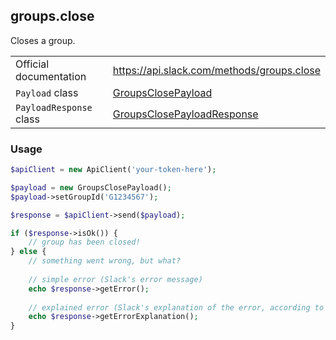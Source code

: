 ## groups.close

Closes a group.

| | |
|-------------------------|-----------------------------------------------------------------------------------------------------------------------------------|
| Official documentation  | https://api.slack.com/methods/groups.close                                                                                        |
| `Payload` class         | [GroupsClosePayload](https://github.com/displayce/slack/blob/master/src/CL/Slack/Payload/GroupsClosePayload.php)                 |
| `PayloadResponse` class | [GroupsClosePayloadResponse](https://github.com/displayce/slack/blob/master/src/CL/Slack/Payload/GroupsClosePayloadResponse.php) |


### Usage

```php
$apiClient = new ApiClient('your-token-here');

$payload = new GroupsClosePayload();
$payload->setGroupId('G1234567');

$response = $apiClient->send($payload);

if ($response->isOk()) {
    // group has been closed!
} else {
    // something went wrong, but what?
    
    // simple error (Slack's error message)
    echo $response->getError();
    
    // explained error (Slack's explanation of the error, according to the documentation)
    echo $response->getErrorExplanation();
}
```
